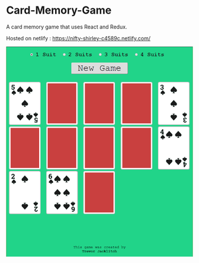 # Card-Memory-Game
A card memory game that uses React and Redux.

Hosted on netlify : https://nifty-shirley-c4589c.netlify.com/

![Screenshot](screenshot.png)
